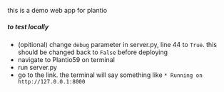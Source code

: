 this is a demo web app for plantio

##### to test locally

- (opitional) change `debug` parameter in server.py, line 44 to `True`. this should be changed back to `False` before deploying
- navigate to Plantio59 on terminal
- run server.py
- go to the link. the terminal will say something like `* Running on http://127.0.0.1:8000`